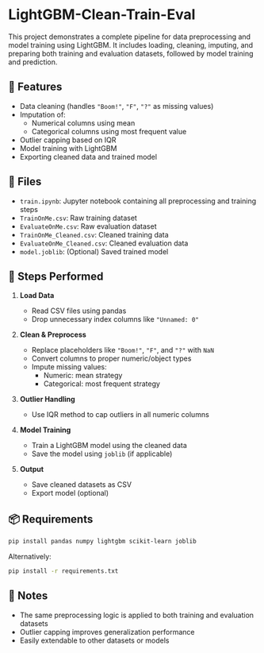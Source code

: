 # LightGBM-Clean-Train-Eval

This project demonstrates a complete pipeline for data preprocessing and model training using LightGBM. It includes loading, cleaning, imputing, and preparing both training and evaluation datasets, followed by model training and prediction.

## 🚀 Features

- Data cleaning (handles `"Boom!"`, `"F"`, `"?"` as missing values)
- Imputation of:
  - Numerical columns using mean
  - Categorical columns using most frequent value
- Outlier capping based on IQR
- Model training with LightGBM
- Exporting cleaned data and trained model

## 📁 Files

- `train.ipynb`: Jupyter notebook containing all preprocessing and training steps
- `TrainOnMe.csv`: Raw training dataset
- `EvaluateOnMe.csv`: Raw evaluation dataset
- `TrainOnMe_Cleaned.csv`: Cleaned training data
- `EvaluateOnMe_Cleaned.csv`: Cleaned evaluation data
- `model.joblib`: (Optional) Saved trained model

## 🔧 Steps Performed

1. **Load Data**
   - Read CSV files using pandas
   - Drop unnecessary index columns like `"Unnamed: 0"`

2. **Clean & Preprocess**
   - Replace placeholders like `"Boom!"`, `"F"`, and `"?"` with `NaN`
   - Convert columns to proper numeric/object types
   - Impute missing values:
     - Numeric: mean strategy
     - Categorical: most frequent strategy

3. **Outlier Handling**
   - Use IQR method to cap outliers in all numeric columns

4. **Model Training**
   - Train a LightGBM model using the cleaned data
   - Save the model using `joblib` (if applicable)

5. **Output**
   - Save cleaned datasets as CSV
   - Export model (optional)

## 📦 Requirements

```bash
pip install pandas numpy lightgbm scikit-learn joblib
```

Alternatively:

```bash
pip install -r requirements.txt
```

## 📝 Notes

- The same preprocessing logic is applied to both training and evaluation datasets
- Outlier capping improves generalization performance
- Easily extendable to other datasets or models

